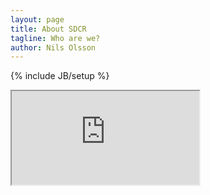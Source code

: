 ```yaml
---
layout: page
title: About SDCR
tagline: Who are we?
author: Nils Olsson
---
```

{% include JB/setup %}

<!-- Google Map embed -->
<div id="map-container">
  <iframe id="map" src="https://www.google.com/maps/embed/v1/place?q=san%20diego%20city%20college&key=AIzaSyC-c-4P3FhPrpP08DmDmrwjG44DUE3v_LU"></iframe> 
</div>
<style>
  #map-container {
    background-size: cover;
    height: 0;
    width: 100;
    padding-bottom: 56.25%; /* 16:9 */
    
  #map {
    width 100%;
    height "450";
    frameborder: "0";
    border: 0;
  }
</style>
